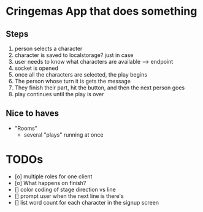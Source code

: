# Cringemas App that does something

## Steps

1. person selects a character
  1. character is saved to localstorage? just in case
  1. user needs to know what characters are available --> endpoint
1. socket is opened
1. once all the characters are selected, the play begins
1. The person whose turn it is gets the message
1. They finish their part, hit the button, and then the next person goes
1. play continues until the play is over


## Nice to haves

- "Rooms"
  - several "plays" running at once


# TODOs

- [o] multiple roles for one client
- [o] What happens on finish?
- [] color coding of stage direction vs line
- [] prompt user when the next line is there's
- [] list word count for each character in the signup screen

